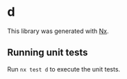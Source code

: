 # d

This library was generated with [Nx](https://nx.dev).

## Running unit tests

Run `nx test d` to execute the unit tests.
